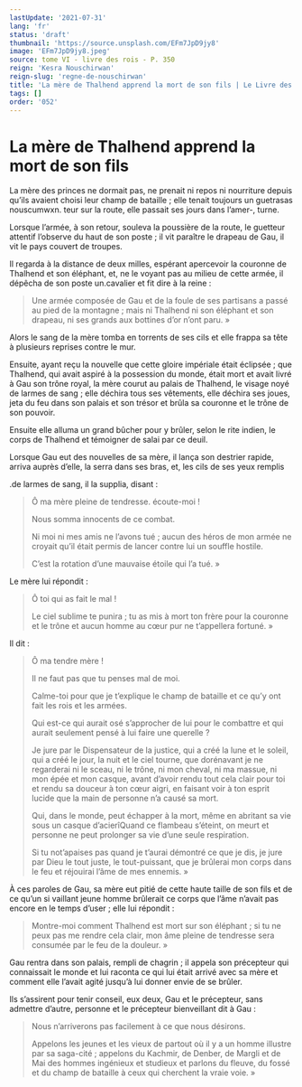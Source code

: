 ```yaml
---
lastUpdate: '2021-07-31'
lang: 'fr'
status: 'draft'
thumbnail: 'https://source.unsplash.com/EFm7JpD9jy8'
image: 'EFm7JpD9jy8.jpeg'
source: tome VI - livre des rois - P. 350
reign: 'Kesra Nouschirwan'
reign-slug: 'regne-de-nouschirwan'
title: 'La mère de Thalhend apprend la mort de son fils | Le Livre des Rois | Shâhnâmeh'
tags: []
order: '052'
---
```


<!-- LTeX: language=fr -->

# La mère de Thalhend apprend la mort de son fils

La mère des princes ne dormait pas, ne prenait ni repos ni nourriture depuis qu’ils avaient choisi leur champ de bataille ; elle tenait toujours un guetrasas nouscumwxn. teur sur la route, elle passait ses jours dans l’amer-, turne.

Lorsque l’armée, à son retour, souleva la poussière de la route, le guetteur attentif l’observe du haut de son poste ; il vit paraître le drapeau de Gau, il vit le pays couvert de troupes.

Il regarda à la distance de deux milles, espérant apercevoir la couronne de Thalhend et son éléphant, et, ne le voyant pas au milieu de cette armée, il dépêcha de son poste un.cavalier et fit dire à la reine :

> Une armée composée de Gau et de la foule de ses partisans a passé au pied de la montagne ; mais ni Thalhend ni son éléphant et son drapeau, ni ses grands aux bottines d’or n’ont paru. »

Alors le sang de la mère tomba en torrents de ses cils et elle frappa sa tête à plusieurs reprises contre le mur.

Ensuite, ayant reçu la nouvelle que cette gloire impériale était éclipsée ; que Thalhend, qui avait aspiré à la possession du monde, était mort et avait livré à Gau son trône royal, la mère courut au palais de Thalhend, le visage noyé de larmes de sang ; elle déchira tous ses vêtements, elle déchira ses joues, jeta du feu dans son palais et son trésor et brûla sa couronne et le trône de son pouvoir.

Ensuite elle alluma un grand bûcher pour y brûler, selon le rite indien, le corps de Thalhend et témoigner de salai par ce deuil.

Lorsque Gau eut des nouvelles de sa mère, il lança son destrier rapide, arriva auprès d’elle, la serra dans ses bras, et, les cils de ses yeux remplis

.de larmes de sang, il la supplia, disant :

> Ô ma mère pleine de tendresse. écoute-moi !
>
> Nous somma innocents de ce combat.
>
> Ni moi ni mes amis ne l’avons tué ; aucun des héros de mon armée ne croyait qu’il était permis de lancer contre lui un souffle hostile.
>
> C’est la rotation d’une mauvaise étoile qui l’a tué. »

Le mère lui répondit :

> Ô toi qui as fait le mal !
>
> Le ciel sublime te punira ; tu as mis à mort ton frère pour la couronne et le trône et aucun homme au cœur pur ne t’appellera fortuné. »

Il dit :

> Ô ma tendre mère !
>
> Il ne faut pas que tu penses mal de moi.
>
> Calme-toi pour que je t’explique le champ de bataille et ce qu’y ont fait les rois et les armées.
>
> Qui est-ce qui aurait osé s’approcher de lui pour le combattre et qui aurait seulement pensé à lui faire une querelle ?
>
> Je jure par le Dispensateur de la justice, qui a créé la lune et le soleil, qui a créé le jour, la nuit et le ciel tourne, que dorénavant je ne regarderai ni le sceau, ni le trône, ni mon cheval, ni ma massue, ni mon épée et mon casque, avant d’avoir rendu tout cela clair pour toi et rendu sa douceur à ton cœur aigri, en faisant voir à ton esprit lucide que la main de personne n’a causé sa mort.
>
> Qui, dans le monde, peut échapper à la mort, même en abritant sa vie sous un casque d’acierîQuand ce flambeau s’éteint, on meurt et personne ne peut prolonger sa vie d’une seule respiration.
>
> Si tu not’apaises pas quand je t’aurai démontré ce que je dis, je jure par Dieu le tout juste, le tout-puissant, que je brûlerai mon corps dans le feu et réjouirai l’âme de mes ennemis. »

À ces paroles de Gau, sa mère eut pitié de cette haute taille de son fils et de ce qu’un si vaillant jeune homme brûlerait ce corps que l’âme n’avait pas encore en le temps d’user ; elle lui répondit :

> Montre-moi comment Thalhend est mort sur son éléphant ; si tu ne peux pas me rendre cela clair, mon âme pleine de tendresse sera consumée par le feu de la douleur. »

Gau rentra dans son palais, rempli de chagrin ; il appela son précepteur qui connaissait le monde et lui raconta ce qui lui était arrivé avec sa mère et comment elle l’avait agité jusqu’à lui donner envie de se brûler.

Ils s’assirent pour tenir conseil, eux deux, Gau et le précepteur, sans admettre d’autre, personne et le précepteur bienveillant dit à Gau :

> Nous n’arriverons pas facilement à ce que nous désirons.
>
> Appelons les jeunes et les vieux de partout où il y a un homme illustre par sa saga-cité ; appelons du Kachmir, de Denber, de Margli et de Mai des hommes ingénieux et studieux et parlons du fleuve, du fossé et du champ de bataille à ceux qui cherchent la vraie voie. »
